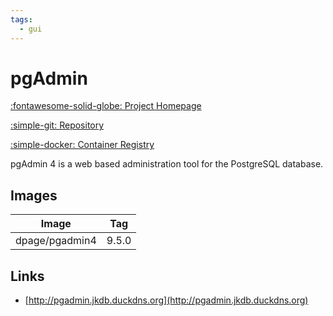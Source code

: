 ```yaml
---
tags:
  - gui
---
```

# pgAdmin

[:fontawesome-solid-globe: Project Homepage](https://www.pgadmin.org/)

[:simple-git: Repository](https://github.com/pgadmin-org/pgadmin4)

[:simple-docker: Container Registry](https://hub.docker.com/r/dpage/pgadmin4/)

pgAdmin 4 is a web based administration tool for the PostgreSQL database.

## Images
| Image | Tag |
| --- | --- |
| dpage/pgadmin4 | 9.5.0 |

## Links
- [http://pgadmin.jkdb.duckdns.org](http://pgadmin.jkdb.duckdns.org)

